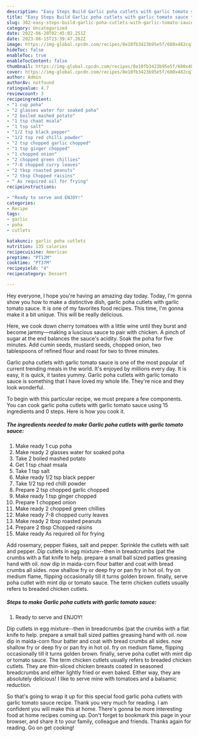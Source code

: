 ```yaml
---
description: "Easy Steps Build Garlic poha cutlets with garlic tomato sauce the Very Delicious}"
title: "Easy Steps Build Garlic poha cutlets with garlic tomato sauce the Very Delicious}"
slug: 302-easy-steps-build-garlic-poha-cutlets-with-garlic-tomato-sauce-the-very-delicious
category: Uncategorized
date: 2022-06-20T02:45:02.251Z
date: 2023-06-15T23:39:47.262Z
image: https://img-global.cpcdn.com/recipes/8e10fb3423b95e5f/680x482cq70/garlic-poha-cutlets-with-garlic-tomato-sauce-recipe-main-photo.jpg
hideToc: false
enableToc: true
enableTocContent: false
thumbnail: https://img-global.cpcdn.com/recipes/8e10fb3423b95e5f/680x482cq70/garlic-poha-cutlets-with-garlic-tomato-sauce-recipe-main-photo.jpg
cover: https://img-global.cpcdn.com/recipes/8e10fb3423b95e5f/680x482cq70/garlic-poha-cutlets-with-garlic-tomato-sauce-recipe-main-photo.jpg
author: Admin
authorAv: notfound
ratingvalue: 4.7
reviewcount: 3
recipeingredient:
- "1 cup poha"
- "2 glasses water for soaked poha"
- "2 boiled mashed potato"
- "1 tsp chaat msala"
- "1 tsp salt"
- "1/2 tsp black pepper"
- "1/2 tsp red chilli powder"
- "2 tsp chopped garlic chopped"
- "1 tsp ginger chopped"
- "1 chopped onion"
- "2 chopped green chillies"
- "7-8 chopped curry leaves"
- "2 tbsp roasted peanuts"
- "2 tbsp Chopped raisins"
- " As required oil for frying"
recipeinstructions:

- "Ready to serve and ENJOY!"
categories:
- Recipe
tags:
- garlic
- poha
- cutlets

katakunci: garlic poha cutlets 
nutrition: 135 calories
recipecuisine: American
preptime: "PT12M"
cooktime: "PT37M"
recipeyield: "4"
recipecategory: Dessert

---
```



Hey everyone, I hope you're having an amazing day today. Today, I'm gonna show you how to make a distinctive dish, garlic poha cutlets with garlic tomato sauce. It is one of my favorites food recipes. This time, I'm gonna make it a bit unique. This will be really delicious.

Here, we cook down cherry tomatoes with a little wine until they burst and become jammy—making a luscious sauce to pair with chicken. A pinch of sugar at the end balances the sauce&#39;s acidity. Soak the poha for five minutes. Add cumin seeds, mustard seeds, chopped onion, two tablespoons of refined flour and roast for two to three minutes.

Garlic poha cutlets with garlic tomato sauce is one of the most popular of current trending meals in the world. It's enjoyed by millions every day. It is easy, it is quick, it tastes yummy. Garlic poha cutlets with garlic tomato sauce is something that I have loved my whole life. They're nice and they look wonderful.


To begin with this particular recipe, we must prepare a few components. You can cook garlic poha cutlets with garlic tomato sauce using 15 ingredients and 0 steps. Here is how you cook it.

<!--inarticleads1-->

##### The ingredients needed to make Garlic poha cutlets with garlic tomato sauce:

1. Make ready 1 cup poha
1. Make ready 2 glasses water for soaked poha
1. Take 2 boiled mashed potato
1. Get 1 tsp chaat msala
1. Take 1 tsp salt
1. Make ready 1/2 tsp black pepper
1. Take 1/2 tsp red chilli powder
1. Prepare 2 tsp chopped garlic chopped
1. Make ready 1 tsp ginger chopped
1. Prepare 1 chopped onion
1. Make ready 2 chopped green chillies
1. Make ready 7-8 chopped curry leaves
1. Make ready 2 tbsp roasted peanuts
1. Prepare 2 tbsp Chopped raisins
1. Make ready  As required oil for frying


Add rosemary, pepper flakes, salt and pepper. Sprinkle the cutlets with salt and pepper. Dip cutlets in egg mixture--then in breadcrumbs (pat the crumbs with a flat knife to help. prepare a small ball sized patties greasing hand with oil. now dip in maida-corn flour batter and coat with bread crumbs all sides. now shallow fry or deep fry or pan fry in hot oil. fry on medium flame, flipping occasionally till it turns golden brown. finally, serve poha cutlet with mint dip or tomato sauce. The term chicken cutlets usually refers to breaded chicken cutlets. 

<!--inarticleads2-->

##### Steps to make Garlic poha cutlets with garlic tomato sauce:


1. Ready to serve and ENJOY!

Dip cutlets in egg mixture--then in breadcrumbs (pat the crumbs with a flat knife to help. prepare a small ball sized patties greasing hand with oil. now dip in maida-corn flour batter and coat with bread crumbs all sides. now shallow fry or deep fry or pan fry in hot oil. fry on medium flame, flipping occasionally till it turns golden brown. finally, serve poha cutlet with mint dip or tomato sauce. The term chicken cutlets usually refers to breaded chicken cutlets. They are thin-sliced chicken breasts coated in seasoned breadcrumbs and either lightly fried or even baked. Either way, they are absolutely delicious! I like to serve mine with tomatoes and a balsamic reduction. 

So that's going to wrap it up for this special food garlic poha cutlets with garlic tomato sauce recipe. Thank you very much for reading. I am confident you will make this at home. There's gonna be more interesting food at home recipes coming up. Don't forget to bookmark this page in your browser, and share it to your family, colleague and friends. Thanks again for reading. Go on get cooking!
